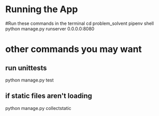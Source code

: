 # Running the App

#Run these commands in the terminal
    cd problem_solvent
    pipenv shell
    python manage.py runserver 0.0.0.0:8080

# other commands you may want

## run unittests
python manage.py test

## if static files aren't loading
python manage.py collectstatic
